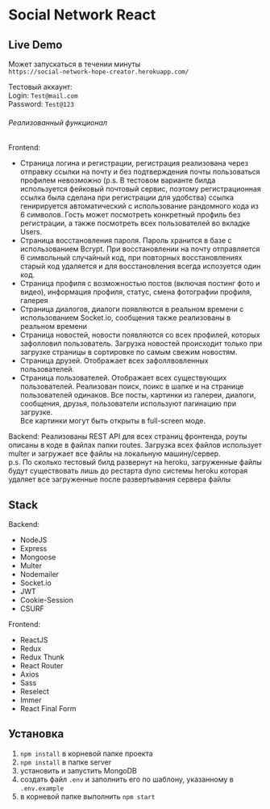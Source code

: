 # Social Network React

## Live Demo
Может запускаться в течении минуты\
`https://social-network-hope-creator.herokuapp.com/`

Тестовый аккаунт: \
Login: `Test@mail.com`\
Password: `Test@123`

###### Реализованный функционал
Frontend:
* Страница логина и регистрации, регистрация реализована через отправку ссылки на почту и без подтверждения почты пользоваться профилем невозможно (p.s. В тестовом варианте билда используется фейковый почтовый сервис, поэтому регистрационная ссылка была сделана при регистрации для удобства) ссылка генирируется автоматический с использование рандомного кода из 6 символов. Гость может посмотреть конкретный профиль без регистрации, а также посмотреть всех пользователей во вкладке Users.
* Страница восстановления пароля. Пароль хранится в базе с использованием Bcrypt. При восстановлении на почту отправляется 6 символьный случайный код, при повторных восстановлениях старый код удаляется и для восстановления всегда испозуется один код.
* Страница профиля с возможностью постов (включая постинг фото и видео), информация профиля, статус, смена фотографии профиля, галерея
* Страница диалогов, диалоги появляются в реальном времени с использованием Socket.io, сообщения также реализованы в реальном времени
* Страница новостей, новости появляются со всех профилей, которых зафолловил пользователь. Загрузка новостей происходит только при загрузке страницы в сортировке по самым свежим новостям.
* Страница друзей. Отображает всех зафоллвовленных пользователей.
* Страница пользователей. Отображает всех существующих пользователей. Реализован поиск, поикс в шапке и на странице пользователей одинаков.
Все посты, картинки из галереи, диалоги, сообщения, друзья, пользователи используют пагинацию при загрузке.  
Все картинки могут быть открыты в full-screen моде.

Backend:
Реализованы REST API для всех страниц фронтенда, роуты описаны в коде в файлах папки routes.
Загрузка всех файлов использует multer и загружает все файлы на локальную машину/сервер.  
p.s. По сколько тестовый билд развернут на heroku, загруженные файлы будут существовать лишь до рестарта dyno системы heroku которая удаляет все загруженные после развертывания сервера файлы

## Stack

Backend:
* NodeJS
* Express
* Mongoose
* Multer
* Nodemailer
* Socket.io
* JWT
* Cookie-Session
* CSURF

Frontend:
* ReactJS
* Redux
* Redux Thunk
* React Router
* Axios
* Sass
* Reselect
* Immer
* React Final Form

## Установка

1. `npm install` в корневой папке проекта
2. `npm install` в папке server
4. установить и запустить MongoDB
5. создать файл `.env` и заполнить его по шаблону, указанному в `.env.example`
6. в корневой папке выполнить `npm start`
